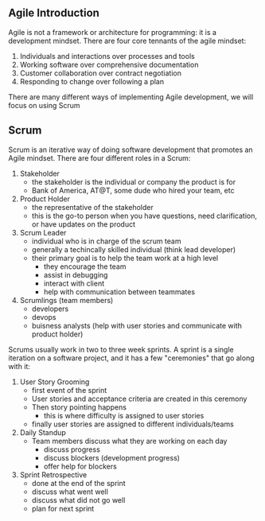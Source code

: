 ## Agile Introduction
Agile is not a framework or architecture for programming: it is a development mindset. There are four core tennants of the agile mindset:
1. Individuals and interactions over processes and tools
2. Working software over comprehensive documentation
3. Customer collaboration over contract negotiation
4. Responding to change over following a plan

There are many different ways of implementing Agile development, we will focus on using Scrum
## Scrum
Scrum is an iterative way of doing software development that promotes an Agile mindset. There are four different roles in a Scrum:
1. Stakeholder
    - the stakeholder is the individual or company the product is for
    - Bank of America, AT@T, some dude who hired your team, etc
2. Product Holder
    - the representative of the stakeholder
    - this is the go-to person when you have questions, need clarification, or have updates on the product
3. Scrum Leader
    - individual who is in charge of the scrum team
    - generally a techincally skilled individual (think lead developer)
    - their primary goal is to help the team work at a high level
        - they encourage the team
        - assist in debugging
        - interact with client
        - help with communication between teammates
4. Scrumlings (team members)
    - developers
    - devops
    - buisness analysts (help with user stories and communicate with product holder)

Scrums usually work in two to three week sprints. A sprint is a single iteration on a software project, and it has a few "ceremonies" that go along with it:
1. User Story Grooming
    - first event of the sprint
    - User stories and acceptance criteria are created in this ceremony
    - Then story pointing happens
        - this is where difficulty is assigned to user stories
    - finally user stories are assigned to different individuals/teams
2. Daily Standup
    - Team members discuss what they are working on each day
        - discuss progress
        - discuss blockers (development progress)
        - offer help for blockers
3. Sprint Retrospective
    - done at the end of the sprint
    - discuss what went well
    - discuss what did not go well
    - plan for next sprint